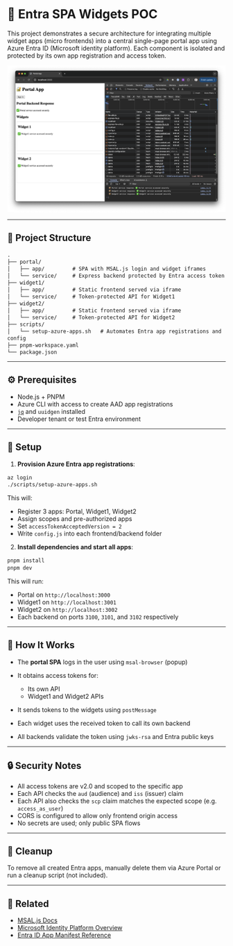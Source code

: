 # 🔐 Entra SPA Widgets POC

This project demonstrates a secure architecture for integrating multiple widget apps (micro frontends) into a central single-page portal app using Azure Entra ID (Microsoft identity platform). Each component is isolated and protected by its own app registration and access token.

![Screenshot](screenshot.png)

---

## 📆 Project Structure

```
.
├── portal/
│   ├── app/         # SPA with MSAL.js login and widget iframes
│   └── service/     # Express backend protected by Entra access token
├── widget1/
│   ├── app/         # Static frontend served via iframe
│   └── service/     # Token-protected API for Widget1
├── widget2/
│   ├── app/         # Static frontend served via iframe
│   └── service/     # Token-protected API for Widget2
├── scripts/
│   └── setup-azure-apps.sh   # Automates Entra app registrations and config
├── pnpm-workspace.yaml
└── package.json
```

---

## ⚙️ Prerequisites

* Node.js + PNPM
* Azure CLI with access to create AAD app registrations
* [`jq`](https://stedolan.github.io/jq/) and `uuidgen` installed
* Developer tenant or test Entra environment

---

## 🚀 Setup

1. **Provision Azure Entra app registrations**:

```bash
az login
./scripts/setup-azure-apps.sh
```

This will:

* Register 3 apps: Portal, Widget1, Widget2
* Assign scopes and pre-authorized apps
* Set `accessTokenAcceptedVersion = 2`
* Write `config.js` into each frontend/backend folder

2. **Install dependencies and start all apps**:

```bash
pnpm install
pnpm dev
```

This will run:

* Portal on `http://localhost:3000`
* Widget1 on `http://localhost:3001`
* Widget2 on `http://localhost:3002`
* Each backend on ports `3100`, `3101`, and `3102` respectively

---

## 🧪 How It Works

* The **portal SPA** logs in the user using `msal-browser` (popup)
* It obtains access tokens for:

  * Its own API
  * Widget1 and Widget2 APIs
* It sends tokens to the widgets using `postMessage`
* Each widget uses the received token to call its own backend
* All backends validate the token using `jwks-rsa` and Entra public keys

---

## 🔒 Security Notes

* All access tokens are v2.0 and scoped to the specific app
* Each API checks the `aud` (audience) and `iss` (issuer) claim
* Each API also checks the `scp` claim matches the expected scope (e.g. `access_as_user`)
* CORS is configured to allow only frontend origin access
* No secrets are used; only public SPA flows

---

## 🚜 Cleanup

To remove all created Entra apps, manually delete them via Azure Portal or run a cleanup script (not included).

---

## 📎 Related

* [MSAL.js Docs](https://github.com/AzureAD/microsoft-authentication-library-for-js)
* [Microsoft Identity Platform Overview](https://learn.microsoft.com/en-us/azure/active-directory/develop/)
* [Entra ID App Manifest Reference](https://learn.microsoft.com/en-us/azure/active-directory/develop/reference-app-manifest)
